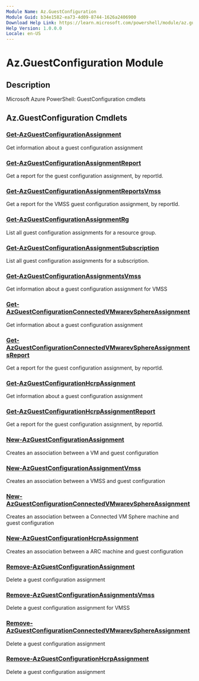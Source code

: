 ```yaml
---
Module Name: Az.GuestConfiguration
Module Guid: b34e1582-ea73-4d09-8744-1626a2406900
Download Help Link: https://learn.microsoft.com/powershell/module/az.guestconfiguration
Help Version: 1.0.0.0
Locale: en-US
---
```


# Az.GuestConfiguration Module
## Description
Microsoft Azure PowerShell: GuestConfiguration cmdlets

## Az.GuestConfiguration Cmdlets
### [Get-AzGuestConfigurationAssignment](Get-AzGuestConfigurationAssignment.md)
Get information about a guest configuration assignment

### [Get-AzGuestConfigurationAssignmentReport](Get-AzGuestConfigurationAssignmentReport.md)
Get a report for the guest configuration assignment, by reportId.

### [Get-AzGuestConfigurationAssignmentReportsVmss](Get-AzGuestConfigurationAssignmentReportsVmss.md)
Get a report for the VMSS guest configuration assignment, by reportId.

### [Get-AzGuestConfigurationAssignmentRg](Get-AzGuestConfigurationAssignmentRg.md)
List all guest configuration assignments for a resource group.

### [Get-AzGuestConfigurationAssignmentSubscription](Get-AzGuestConfigurationAssignmentSubscription.md)
List all guest configuration assignments for a subscription.

### [Get-AzGuestConfigurationAssignmentsVmss](Get-AzGuestConfigurationAssignmentsVmss.md)
Get information about a guest configuration assignment for VMSS

### [Get-AzGuestConfigurationConnectedVMwarevSphereAssignment](Get-AzGuestConfigurationConnectedVMwarevSphereAssignment.md)
Get information about a guest configuration assignment

### [Get-AzGuestConfigurationConnectedVMwarevSphereAssignmentsReport](Get-AzGuestConfigurationConnectedVMwarevSphereAssignmentsReport.md)
Get a report for the guest configuration assignment, by reportId.

### [Get-AzGuestConfigurationHcrpAssignment](Get-AzGuestConfigurationHcrpAssignment.md)
Get information about a guest configuration assignment

### [Get-AzGuestConfigurationHcrpAssignmentReport](Get-AzGuestConfigurationHcrpAssignmentReport.md)
Get a report for the guest configuration assignment, by reportId.

### [New-AzGuestConfigurationAssignment](New-AzGuestConfigurationAssignment.md)
Creates an association between a VM and guest configuration

### [New-AzGuestConfigurationAssignmentVmss](New-AzGuestConfigurationAssignmentVmss.md)
Creates an association between a VMSS and guest configuration

### [New-AzGuestConfigurationConnectedVMwarevSphereAssignment](New-AzGuestConfigurationConnectedVMwarevSphereAssignment.md)
Creates an association between a Connected VM Sphere machine and guest configuration

### [New-AzGuestConfigurationHcrpAssignment](New-AzGuestConfigurationHcrpAssignment.md)
Creates an association between a ARC machine and guest configuration

### [Remove-AzGuestConfigurationAssignment](Remove-AzGuestConfigurationAssignment.md)
Delete a guest configuration assignment

### [Remove-AzGuestConfigurationAssignmentsVmss](Remove-AzGuestConfigurationAssignmentsVmss.md)
Delete a guest configuration assignment for VMSS

### [Remove-AzGuestConfigurationConnectedVMwarevSphereAssignment](Remove-AzGuestConfigurationConnectedVMwarevSphereAssignment.md)
Delete a guest configuration assignment

### [Remove-AzGuestConfigurationHcrpAssignment](Remove-AzGuestConfigurationHcrpAssignment.md)
Delete a guest configuration assignment

